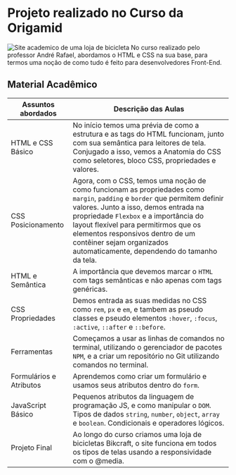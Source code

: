 # Projeto realizado no Curso da Origamid

![Site academico de uma loja de bicicleta](https://github.com/RastercOd/bikcraft-projeto/assets/118366405/6d663f73-3748-41ca-8b85-9ebe67efedbd)
No curso realizado pelo professor André Rafael, abordamos o HTML e CSS na sua base, para termos uma noção de como tudo é feito para desenvolvedores Front-End.
<br>
## Material Acadêmico

| Assuntos abordados | Descrição das Aulas |
|--------------------|---------------------|
| HTML e CSS Básico  | No início temos uma prévia de como a estrutura e as tags do HTML funcionam, junto com sua semântica para leitores de tela. Conjugado a isso, vemos a Anatomia do CSS como seletores, bloco CSS, propriedades e valores.|
| CSS Posicionamento | Agora, com o CSS, temos uma noção de como funcionam as propriedades como `margin`, `padding` e `border` que permitem definir valores. Junto a isso, demos entrada na propriedade `Flexbox` e a importância do layout flexível para permitirmos que os elementos responsivos dentro de um contêiner sejam organizados automaticamente, dependendo do tamanho da tela.|
| HTML e Semântica   | A importância que devemos marcar o `HTML` com tags semânticas e não apenas com tags genéricas. |
| CSS Propriedades   | Demos entrada as suas medidas no CSS como `rem`, `px` e `em`, e tambem as pseudo classes e pseudo elementos `:hover`, `:focus`, `:active`, `::after` e `::before`. |
| Ferramentas        | Começamos a usar as linhas de comandos no terminal, utilizando o gerenciador de pacotes `NPM`, e a criar um repositório no Git utilizando comandos no terminal. |
| Formulários e Atributos | Aprendemos como criar um formulário e usamos seus atributos dentro do `form`. |
| JavaScript Básico  | Pequenos atributos da linguagem de programação JS, e como manipular o `DOM`. Tipos de dados `string`, `number`, `object`, `array` e `boolean`. Condicionais e operadores lógicos. |
| Projeto Final      | Ao longo do curso criamos uma loja de bicicletas Bikcraft, o site funciona em todos os tipos de telas usando a responsividade com o @media. |


